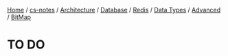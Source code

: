[Home](https://mengxianbin.github.io) /
[cs-notes](https://mengxianbin.github.io/cs-notes/site) /
[Architecture](https://mengxianbin.github.io/cs-notes/site/Architecture) /
[Database](https://mengxianbin.github.io/cs-notes/site/Architecture/Database) /
[Redis](https://mengxianbin.github.io/cs-notes/site/Architecture/Database/Redis) /
[Data Types](https://mengxianbin.github.io/cs-notes/site/Architecture/Database/Redis/Data%20Types) /
[Advanced](https://mengxianbin.github.io/cs-notes/site/Architecture/Database/Redis/Data%20Types/Advanced) /
[BitMap](https://mengxianbin.github.io/cs-notes/site/Architecture/Database/Redis/Data%20Types/Advanced/BitMap)

# TO DO
